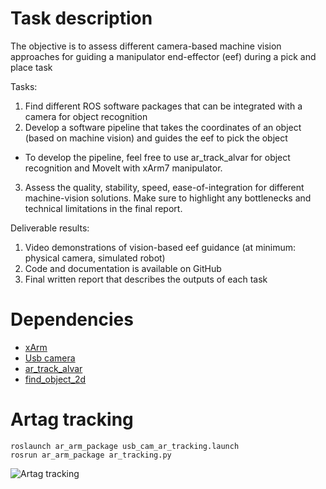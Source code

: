 <a id="top"></a>
# Task description

The objective is to assess different camera-based machine vision approaches for guiding a manipulator end-effector (eef) during a pick and place task

Tasks:
1) Find different ROS software packages that can be integrated with a camera for object recognition
2) Develop a software pipeline that takes the coordinates of an object (based on machine vision) and guides the eef to pick the object
  - To develop the pipeline, feel free to use ar_track_alvar for object recognition and MoveIt with xArm7 manipulator. 
3) Assess the quality, stability, speed, ease-of-integration for different machine-vision solutions. Make sure to highlight any bottlenecks and technical limitations in the final report. 

Deliverable results:
1) Video demonstrations of vision-based eef guidance (at minimum: physical camera, simulated robot)
2) Code and documentation is available on GitHub
3) Final written report that describes the outputs of each task



# Dependencies 
- [xArm](https://github.com/xArm-Developer/xarm_ros)
- [Usb camera](http://wiki.ros.org/usb_cam)
- [ar_track_alvar](http://wiki.ros.org/ar_track_alvar)
- [find_object_2d](http://wiki.ros.org/find_object_2d)

# Artag tracking
```
roslaunch ar_arm_package usb_cam_ar_tracking.launch
rosrun ar_arm_package ar_tracking.py
```
![Artag tracking](https://github.com/SmithSteven22/practical_experiences_in_CE/blob/ims_project/ar_control.gif)

